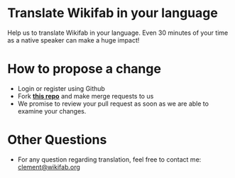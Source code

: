# Translate Wikifab in your language
Help us to translate Wikifab in your language. Even 30 minutes of your time as a native speaker can make a huge impact!

# How to propose a change
* Login or register using Github
* Fork [**this repo**](https://github.com/ClementFlipo/Wikifab-Texts-to-translate) and make merge requests to us
* We promise to review your pull request as soon as we are able to examine your changes.

# Other Questions 
* For any question regarding translation, feel free to contact me: clement@wikifab.org
